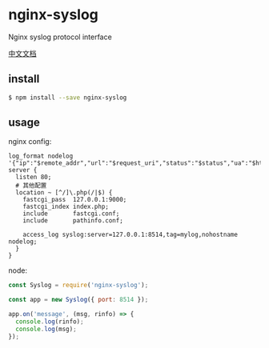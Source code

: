 # nginx-syslog

Nginx syslog protocol interface

[中文文档](README_CN.md)


## install

```sh
$ npm install --save nginx-syslog
```

## usage

nginx config:

```nginx
log_format nodelog '{"ip":"$remote_addr","url":"$request_uri","status":"$status","ua":"$http_user_agent"}';
server {
  listen 80;
  # 其他配置
  location ~ [^/]\.php(/|$) {
    fastcgi_pass  127.0.0.1:9000;
    fastcgi_index index.php;
    include       fastcgi.conf;
    include       pathinfo.conf;

    access_log syslog:server=127.0.0.1:8514,tag=mylog,nohostname nodelog;
  }
}
```

node:

```js
const Syslog = require('nginx-syslog');

const app = new Syslog({ port: 8514 });

app.on('message', (msg, rinfo) => {
  console.log(rinfo);
  console.log(msg);
});
```
